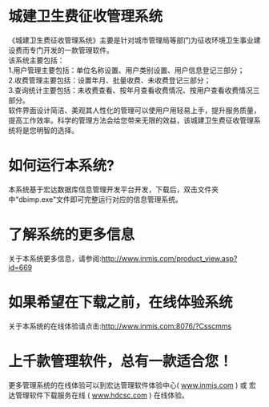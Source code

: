 # 城建卫生费征收管理系统

《城建卫生费征收管理系统》主要是针对城市管理局等部门为征收环境卫生事业建设费而专门开发的一款管理软件。   
该系统主要包括：    
1.用户管理主要包括：单位名称设置、用户类别设置、用户信息登记三部分；    
2.收费管理主要包括：设置年月、批量收费、未收费登记三部分；    
3.查询统计主要包括：未收费查看、按年月查看收费情况、按用户查看收费情况三部分。  
    软件界面设计简洁、美观其人性化的管理可以使用户用轻易上手，提升服务质量，提高工作效率。科学的管理方法会给您带来无限的效益，该城建卫生费征收管理系统将是您明智的选择。      
 
# 如何运行本系统?

本系统基于宏达数据库信息管理开发平台开发，下载后，双击文件夹中"dbimp.exe"文件即可完整运行对应的信息管理系统。

# 了解系统的更多信息

关于本系统更多信息，请参阅:http://www.inmis.com/product_view.asp?id=669

# 如果希望在下载之前，在线体验系统

关于本系统的在线体验请点击:http://www.inmis.com:8076/?Csscmms

# 上千款管理软件，总有一款适合您！

更多管理系统的在线体验可以到宏达管理软件体验中心( www.inmis.com ) 或 宏达管理软件下载服务在线 ( www.hdcsc.com ) 在线体验。

